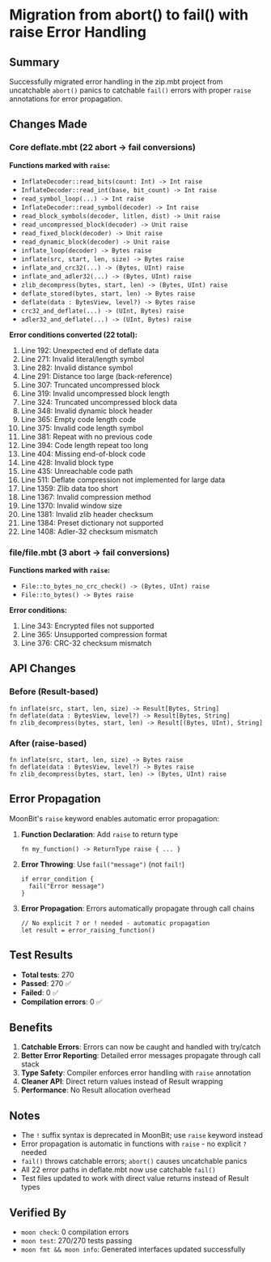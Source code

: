 # Migration from abort() to fail() with raise Error Handling

## Summary

Successfully migrated error handling in the zip.mbt project from uncatchable `abort()` panics to catchable `fail()` errors with proper `raise` annotations for error propagation.

## Changes Made

### Core deflate.mbt (22 abort → fail conversions)

**Functions marked with `raise`:**
- `InflateDecoder::read_bits(count: Int) -> Int raise`
- `InflateDecoder::read_int(base, bit_count) -> Int raise`
- `read_symbol_loop(...) -> Int raise`
- `InflateDecoder::read_symbol(decoder) -> Int raise`
- `read_block_symbols(decoder, litlen, dist) -> Unit raise`
- `read_uncompressed_block(decoder) -> Unit raise`
- `read_fixed_block(decoder) -> Unit raise`
- `read_dynamic_block(decoder) -> Unit raise`
- `inflate_loop(decoder) -> Bytes raise`
- `inflate(src, start, len, size) -> Bytes raise`
- `inflate_and_crc32(...) -> (Bytes, UInt) raise`
- `inflate_and_adler32(...) -> (Bytes, UInt) raise`
- `zlib_decompress(bytes, start, len) -> (Bytes, UInt) raise`
- `deflate_stored(bytes, start, len) -> Bytes raise`
- `deflate(data : BytesView, level?) -> Bytes raise`
- `crc32_and_deflate(...) -> (UInt, Bytes) raise`
- `adler32_and_deflate(...) -> (UInt, Bytes) raise`

**Error conditions converted (22 total):**
1. Line 192: Unexpected end of deflate data
2. Line 271: Invalid literal/length symbol
3. Line 282: Invalid distance symbol
4. Line 291: Distance too large (back-reference)
5. Line 307: Truncated uncompressed block
6. Line 319: Invalid uncompressed block length
7. Line 324: Truncated uncompressed block data
8. Line 348: Invalid dynamic block header
9. Line 365: Empty code length code
10. Line 375: Invalid code length symbol
11. Line 381: Repeat with no previous code
12. Line 394: Code length repeat too long
13. Line 404: Missing end-of-block code
14. Line 428: Invalid block type
15. Line 435: Unreachable code path
16. Line 511: Deflate compression not implemented for large data
17. Line 1359: Zlib data too short
18. Line 1367: Invalid compression method
19. Line 1370: Invalid window size
20. Line 1381: Invalid zlib header checksum
21. Line 1384: Preset dictionary not supported
22. Line 1408: Adler-32 checksum mismatch

### file/file.mbt (3 abort → fail conversions)

**Functions marked with `raise`:**
- `File::to_bytes_no_crc_check() -> (Bytes, UInt) raise`
- `File::to_bytes() -> Bytes raise`

**Error conditions:**
1. Line 343: Encrypted files not supported
2. Line 365: Unsupported compression format
3. Line 376: CRC-32 checksum mismatch

## API Changes

### Before (Result-based)
```moonbit
fn inflate(src, start, len, size) -> Result[Bytes, String]
fn deflate(data : BytesView, level?) -> Result[Bytes, String]
fn zlib_decompress(bytes, start, len) -> Result[(Bytes, UInt), String]
```

### After (raise-based)
```moonbit
fn inflate(src, start, len, size) -> Bytes raise
fn deflate(data : BytesView, level?) -> Bytes raise
fn zlib_decompress(bytes, start, len) -> (Bytes, UInt) raise
```

## Error Propagation

MoonBit's `raise` keyword enables automatic error propagation:

1. **Function Declaration**: Add `raise` to return type
   ```moonbit
   fn my_function() -> ReturnType raise { ... }
   ```

2. **Error Throwing**: Use `fail("message")` (not `fail!`)
   ```moonbit
   if error_condition {
     fail("Error message")
   }
   ```

3. **Error Propagation**: Errors automatically propagate through call chains
   ```moonbit
   // No explicit ? or ! needed - automatic propagation
   let result = error_raising_function()
   ```

## Test Results

- **Total tests**: 270
- **Passed**: 270 ✅
- **Failed**: 0 ✅
- **Compilation errors**: 0 ✅

## Benefits

1. **Catchable Errors**: Errors can now be caught and handled with try/catch
2. **Better Error Reporting**: Detailed error messages propagate through call stack
3. **Type Safety**: Compiler enforces error handling with `raise` annotation
4. **Cleaner API**: Direct return values instead of Result wrapping
5. **Performance**: No Result allocation overhead

## Notes

- The `!` suffix syntax is deprecated in MoonBit; use `raise` keyword instead
- Error propagation is automatic in functions with `raise` - no explicit `?` needed
- `fail()` throws catchable errors; `abort()` causes uncatchable panics
- All 22 error paths in deflate.mbt now use catchable `fail()`
- Test files updated to work with direct value returns instead of Result types

## Verified By

- `moon check`: 0 compilation errors
- `moon test`: 270/270 tests passing
- `moon fmt && moon info`: Generated interfaces updated successfully
